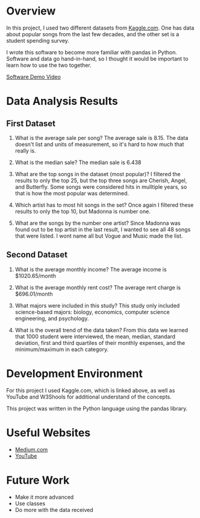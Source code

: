 # Overview

In this project, I used two different datasets from [Kaggle.com](https://www.kaggle.com/datasets). One has data about popular songs from the last few decades, and the other set is a student spending survey. 

I wrote this software to become more familiar with pandas in Python. Software and data go hand-in-hand, so I thought it would be important to learn how to use the two together.

[Software Demo Video](https://youtu.be/8T44i2kYN3s)

# Data Analysis Results

## First Dataset

1. What is the average sale per song?
The average sale is 8.15. The data doesn't list and units of measurement, so it's hard to how much that really is.

2. What is the median sale?
The median sale is 6.438

3. What are the top songs in the dataset (most popular)?
I filtered the results to only the top 25, but the top three songs are Cherish, Angel, and Butterfly. Some songs were considered hits in mulltiple years, so that is how the most popular was determined.

4. Which artist has to most hit songs in the set?
Once again I filtered these results to only the top 10, but Madonna is number one.

5. What are the songs by the number one artist?
Since Madonna was found out to be top artist in the last result, I wanted to see all 48 songs that were listed. I wont name all but Vogue and Music made the list.

## Second Dataset

1. What is the average monthly income?
The average income is $1020.65/month

2. What is the average monthly rent cost?
The average rent charge is $696.01/month

3. What majors were included in this study?
This study only included science-based majors: biology, economics, computer science engineering, and psychology.

4. What is the overall trend of the data taken?
From this data we learned that 1000 student were interviewed, the mean, median, standard deviation, first and third quartiles of their monthly expenses, and the minimum/maximum in each category.

# Development Environment

For this project I used Kaggle.com, which is linked above, as well as YouTube and W3Shools for additional understand of the concepts.

This project was written in the Python language using the pandas library. 

# Useful Websites

* [Medium.com](https://towardsdatascience.com/getting-started-to-data-analysis-with-python-pandas-with-titanic-dataset-a195ab043c77)
* [YouTube](https://www.youtube.com/watch?v=ZyhVh-qRZPA&list=PL-osiE80TeTsWmV9i9c58mdDCSskIFdDS)

# Future Work

* Make it more advanced
* Use classes
* Do more with the data received